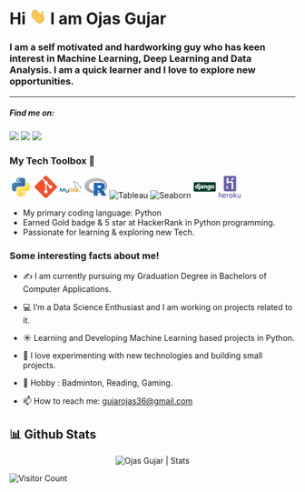 # Hi <img src="https://raw.githubusercontent.com/ABSphreak/ABSphreak/master/gifs/Hi.gif" width="30px"> I am Ojas Gujar
### I am a self motivated and hardworking guy who has keen interest in Machine Learning, Deep Learning and Data Analysis. I am a quick learner and I love to explore new opportunities.  
---
   <H5>
 Find me on:  </H5>  


[<img height="30" src="https://img.shields.io/badge/linkedin-blue.svg?&style=for-the-badge&logo=linkedin&logoColor=white" />][LinkedIn] 
[<img height="30" src="https://wp.landing.jobs/wp-content/uploads/2021/03/skWiOqm.png" />][Hackerrank] 
[<img height="30" src="https://info.credly.com/hs-fs/hubfs/Credly_Logo_Orange_10-Inch.png?width=3000&name=Credly_Logo_Orange_10-Inch.png" />][Credly] 



### My Tech Toolbox 🧰
<p align="left">
<img src="https://github.com/devicons/devicon/blob/master/icons/python/python-original.svg" alt="python" width="40" height="40"/> 
<img src="https://github.com/devicons/devicon/blob/master/icons/git/git-original.svg" alt="git" width="40" height="40"/> 
<img src="https://github.com/devicons/devicon/blob/master/icons/mysql/mysql-original-wordmark.svg" alt="mysql" width="40" height="40"/>
<img src="https://github.com/devicons/devicon/blob/master/icons/r/r-original.svg" alt="R" width=40" height="40"/>
<img src="https://analyticstraininghub.com/wp-content/uploads/2020/10/icon-tableau-400x400.png" alt="Tableau" width="40" height="40"/>
<img src="https://user-images.githubusercontent.com/315810/92255284-156f1180-eea0-11ea-9d2d-be8262670e8c.png" alt="Seaborn" width="60" height="40"/>
<img src = "https://github.com/devicons/devicon/blob/master/icons/django/django-original.svg" alt='Django' width="40" height="40" ">                                             <img src = "https://github.com/devicons/devicon/blob/master/icons/heroku/heroku-plain-wordmark.svg" alt='Heroku' width="40" height="40"/>                                                                                                    


* My primary coding language: Python
* Earned Gold badge & 5 star at HackerRank in Python programming.
* Passionate for learning & exploring new Tech.

[linkedin]: https://www.linkedin.com/in/ojasg1/
[hackerrank]: https://www.hackerrank.com/ojasg1/
[credly]: https://www.credly.com/users/ojas-gujar/badges/                                                                                                                                                   
                                                                                         
                                                                                                                                                  
### Some interesting facts about me!
  
- ✍️ I am currently pursuing my Graduation Degree in Bachelors of Computer Applications.
  
- 💻 I’m a Data Science Enthusiast and I am working on projects related to it.

- ☀️ Learning and Developing Machine Learning based projects in Python.

- 👯 I love experimenting with new technologies and building small projects.

- 🔭 Hobby : Badminton, Reading, Gaming.

- 📫 How to reach me: gujarojas36@gmail.com
                                                                                                                                                  

 
## 📊 Github Stats

<p align="center"> <img src="https://github-readme-stats.vercel.app/api?username=ojasg1&show_icons=true&theme=vue-dark" alt="Ojas Gujar | Stats" />

 ![Visitor Count](https://profile-counter.glitch.me/{ojasg1}/count.svg)                                                                                                                                               
<!-- - 🌱 I’m currently learning Deep learning algorithms like RNN, CNN. -->


<!-- - 💞️ I’m looking to collaborate on a Machine learning project -->
<!-- - 📫 How to reach me ... -->

<!---
ojasg1/ojasg1 is a ✨ special ✨ repository because its `README.md` (this file) appears on your GitHub profile.
You can click the Preview link to take a look at your changes.
--->

